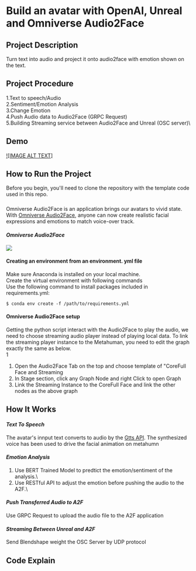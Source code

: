 # Build an avatar with OpenAI, Unreal and Omniverse Audio2Face
## Project Description
Turn text into audio and project it onto audio2face with emotion shown on the text.
## Project Procedure 
1.Text to speech/Audio\
2.Sentiment/Emotion Analysis\
3.Change Emotion\
4.Push Audio data to Audio2Face (GRPC Request)\
5.Building Streaming service between Audio2Face and Unreal (OSC server)\
## Demo
[![IMAGE ALT TEXT]](https://user-images.githubusercontent.com/79441444/234890837-7fd4f2a2-ab41-47e4-9fea-713c3bd09aea.mp4
 "Demo")


## How to Run the Project
Before you begin, you'll need to clone the repository with the template code used in this repo.
###
Omniverse Audio2Face is an application brings our avatars to vivid state. With [Omniverse Audio2Face](https://www.nvidia.com/en-us/omniverse/apps/audio2face/), anyone can now create realistic facial expressions and emotions to match voice-over track. 
#### ***Omniverse Audio2Face***
![](https://i.imgur.com/7ioYQHj.png)
#### Creating an environment from an environment. yml file
Make sure Anaconda is installed on your local machine.\
Create the virtual environment with following commands\
Use the following command to install packages included in requirements.yml:
```
$ conda env create -f /path/to/requirements.yml
```
#### Omniverse Audio2Face setup
Getting the python script interact with the Audio2Face to play the audio, we need to choose streaming audio player instead of playing local data.
To link the streaming player instance to the Metahuman, you need to edit the graph exactly the same as below.\
1[](https://drive.google.com/file/d/1YkkDBe7tQ2v7yinY4KW-bXCeLQswf48Y/view?usp=share_link)
1. Open the Audio2Face Tab on the top and choose template of "CoreFull Face and Streaming
2. In Stage section, click any Graph Node and right Click to open Graph
3. Link the Streaming Instance to the CoreFull Face and link the other nodes as the above graph


## How It Works

#### ***Text To Speech*** 
The avatar's innput text converts to audio by the [Gtts API](https://pypi.org/project/gTTS/). The synthesized voice has been used to drive the facial animation on metahumn
#### ***Emotion Analysis***
1. Use BERT Trained Model to predtict the emotion/sentiment of the analysis.\
2. Use RESTful API to adjust the emotion before pushing the audio to the A2F.\
#### ***Push Transferred Audio to A2F***
Use GRPC Request to upload the audio file to the A2F application
#### ***Streaming Between Unreal and A2F***
Send Blendshape weight the OSC Server by UDP protocol

## Code Explain















